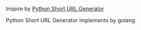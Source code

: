 Inspire by [Python Short URL Generator](https://pypi.org/project/short_url/)

Python Short URL Generator implements by golang